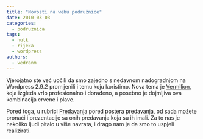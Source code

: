 ```yaml
---
title: "Novosti na webu podružnice"
date: 2010-03-03
categories: 
  - podruznica
tags: 
  - hulk
  - rijeka
  - wordpress
authors: 
  - vedranm
---
```


Vjerojatno ste već uočili da smo zajedno s nedavnom nadogradnjom na Wordpress 2.9.2 promijenili i temu koju koristimo. Nova tema je [Vermilion](https://wordpress.org/themes/vermillon/), koja izgleda vrlo profesionalno i dorađeno, a posebno je dojmljiva ova kombinacija crvene i plave.

Pored toga, u rubrici [Predavanja](../aktivnosti.md#akademska-godina-20092010) pored postera predavanja, od sada možete pronaći i prezentacije sa onih predavanja koja su ih imali. Za to nas je nekoliko ljudi pitalo u više navrata, i drago nam je da smo to uspjeli realizirati.
